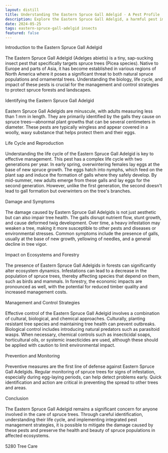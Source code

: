 ```yaml
---
layout: distill
title: Understanding the Eastern Spruce Gall Adelgid - A Pest Profile
description: Explore the Eastern Spruce Gall Adelgid, a harmful pest impacting spruce trees. Learn about its biology and control methods.
date: 2024-05-25
tags: eastern-spruce-gall-adelgid insects
featured: false
---
```


Introduction to the Eastern Spruce Gall Adelgid<br /><br />The Eastern Spruce Gall Adelgid (Adelges abietis) is a tiny, sap-sucking insect pest that specifically targets spruce trees (Picea species). Native to Europe and parts of Asia, it has become established in various regions of North America where it poses a significant threat to both natural spruce populations and ornamental trees. Understanding the biology, life cycle, and impact of these pests is crucial for the management and control strategies to protect spruce forests and landscapes.<br /><br />Identifying the Eastern Spruce Gall Adelgid<br /><br />Eastern Spruce Gall Adelgids are minuscule, with adults measuring less than 1 mm in length. They are primarily identified by the galls they cause on spruce trees—abnormal plant growths that can be several centimeters in diameter. These pests are typically wingless and appear covered in a woolly, waxy substance that helps protect them and their eggs.<br /><br />Life Cycle and Reproduction<br /><br />Understanding the life cycle of the Eastern Spruce Gall Adelgid is key to effective management. This pest has a complex life cycle with two generations per year. In early spring, overwintering females lay eggs at the base of new spruce growth. The eggs hatch into nymphs, which feed on the plant sap and induce the formation of galls where they safely develop. By mid-summer, new adults emerge from these galls and lay eggs for the second generation. However, unlike the first generation, the second doesn't lead to gall formation but overwinters on the tree's branches.<br /><br />Damage and Symptoms<br /><br />The damage caused by Eastern Spruce Gall Adelgids is not just aesthetic but can also impair tree health. The galls disrupt nutrient flow, stunt growth, and cause deformed twig development. Over time, a heavy infestation may weaken a tree, making it more susceptible to other pests and diseases or environmental stresses. Common symptoms include the presence of galls, usually at the base of new growth, yellowing of needles, and a general decline in tree vigor.<br /><br />Impact on Ecosystems and Forestry<br /><br />The presence of Eastern Spruce Gall Adelgids in forests can significantly alter ecosystem dynamics. Infestations can lead to a decrease in the population of spruce trees, thereby affecting species that depend on them, such as birds and mammals. In forestry, the economic impacts are pronounced as well, with the potential for reduced timber quality and increased management costs.<br /><br />Management and Control Strategies<br /><br />Effective control of the Eastern Spruce Gall Adelgid involves a combination of cultural, biological, and chemical approaches. Culturally, planting resistant tree species and maintaining tree health can prevent outbreaks. Biological control includes introducing natural predators such as parasitoid wasps. When necessary, chemical controls such as insecticidal soaps, horticultural oils, or systemic insecticides are used, although these should be applied with caution to limit environmental impact.<br /><br />Prevention and Monitoring<br /><br />Preventive measures are the first line of defense against Eastern Spruce Gall Adelgids. Regular monitoring of spruce trees for signs of infestation, especially during egg-laying periods, can help detect problems early. Quick identification and action are critical in preventing the spread to other trees and areas.<br /><br />Conclusion<br /><br />The Eastern Spruce Gall Adelgid remains a significant concern for anyone involved in the care of spruce trees. Through careful identification, understanding their life cycle, and implementing integrated pest management strategies, it is possible to mitigate the damage caused by these pests and preserve the health and beauty of spruce populations in affected ecosystems.<br /><br />5280 Tree Care
